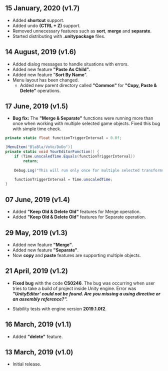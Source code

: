 ## 15 January, 2020 (v1.7)
* Added **shortcut** support.
* Added undo **(CTRL + Z)** support.
* Removed unnecessary features such as **sort**, **merge** and **separate**.
* Started distributing with **.unitypackage** files.

## 14 August, 2019 (v1.6)
* Added dialog messages to handle situations with errors.
* Added new feature **"Paste As Child".**
* Added new feature "**Sort By Name**".
* Menu layout has been changed. </br>
    - Added new parent directory called **"Common"** for **"Copy, Paste & Delete"** operations.

## 17 June, 2019 (v1.5)
* **Bug fix:** The **"Merge & Separate"** functions were running more than once when working with multiple selected game objects. Fixed this bug with simple time check.
```csharp
private static float functionTriggerInterval = 0.0f;

[MenuItem("BlaBla/VoVo/DoDo")]
private static void YourEditorFunction() {
    if (Time.unscaledTime.Equals(functionTriggerInterval))
        return;
        
    Debug.Log("This will run only once for multiple selected transforms/game objects!");

    functionTriggerInterval = Time.unscaledTime;
}
```

## 07 June, 2019 (v1.4)
* Added **"Keep Old & Delete Old"** features for Merge operation.
* Added **"Keep Old & Delete Old"** features for Separate operation.

## 29 May, 2019 (v1.3)
* Added new feature **"Merge"**.
* Added new feature **"Separate"**.
* Now **copy** and **paste** features are supporting multiple objects.

## 21 April, 2019 (v1.2)
* **Fixed bug** with the code **CS0246**. The bug was occurring when user tries to take a build of project inside Unity engine.
Error was **_"UnityEditor' could not be found. Are you missing a using directive or an assembly reference?"._**

* Stability tests with engine version **2019.1.0f2**.

## 16 March, 2019 (v1.1)
* Added **"delete"** feature.

## 13 March, 2019 (v1.0)
* Initial release.

